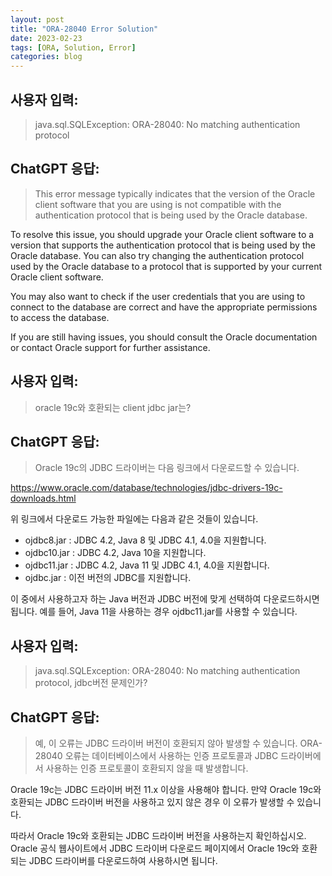 ```yaml
---
layout: post
title: "ORA-28040 Error Solution"
date: 2023-02-23
tags: [ORA, Solution, Error]
categories: blog
---
```


## 사용자 입력:
> java.sql.SQLException: ORA-28040: No matching authentication protocol

## ChatGPT 응답:
> This error message typically indicates that the version of the Oracle client software that you are using is not compatible with the authentication protocol that is being used by the Oracle database.

To resolve this issue, you should upgrade your Oracle client software to a version that supports the authentication protocol that is being used by the Oracle database. You can also try changing the authentication protocol used by the Oracle database to a protocol that is supported by your current Oracle client software.

You may also want to check if the user credentials that you are using to connect to the database are correct and have the appropriate permissions to access the database. 

If you are still having issues, you should consult the Oracle documentation or contact Oracle support for further assistance.

## 사용자 입력:
> oracle 19c와 호환되는 client jdbc jar는?

## ChatGPT 응답:
> Oracle 19c의 JDBC 드라이버는 다음 링크에서 다운로드할 수 있습니다.

https://www.oracle.com/database/technologies/jdbc-drivers-19c-downloads.html

위 링크에서 다운로드 가능한 파일에는 다음과 같은 것들이 있습니다.

- ojdbc8.jar : JDBC 4.2, Java 8 및 JDBC 4.1, 4.0을 지원합니다.
- ojdbc10.jar : JDBC 4.2, Java 10을 지원합니다.
- ojdbc11.jar : JDBC 4.2, Java 11 및 JDBC 4.1, 4.0을 지원합니다.
- ojdbc.jar : 이전 버전의 JDBC를 지원합니다.

이 중에서 사용하고자 하는 Java 버전과 JDBC 버전에 맞게 선택하여 다운로드하시면 됩니다. 예를 들어, Java 11을 사용하는 경우 ojdbc11.jar를 사용할 수 있습니다.

## 사용자 입력:
> java.sql.SQLException: ORA-28040: No matching authentication protocol, jdbc버전 문제인가?

## ChatGPT 응답:
> 예, 이 오류는 JDBC 드라이버 버전이 호환되지 않아 발생할 수 있습니다. ORA-28040 오류는 데이터베이스에서 사용하는 인증 프로토콜과 JDBC 드라이버에서 사용하는 인증 프로토콜이 호환되지 않을 때 발생합니다.

Oracle 19c는 JDBC 드라이버 버전 11.x 이상을 사용해야 합니다. 만약 Oracle 19c와 호환되는 JDBC 드라이버 버전을 사용하고 있지 않은 경우 이 오류가 발생할 수 있습니다. 

따라서 Oracle 19c와 호환되는 JDBC 드라이버 버전을 사용하는지 확인하십시오. Oracle 공식 웹사이트에서 JDBC 드라이버 다운로드 페이지에서 Oracle 19c와 호환되는 JDBC 드라이버를 다운로드하여 사용하시면 됩니다.

